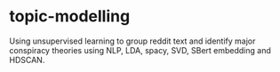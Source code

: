 # topic-modelling
Using unsupervised learning to group reddit text and identify major conspiracy theories using NLP, LDA, spacy, SVD, SBert embedding and HDSCAN.

